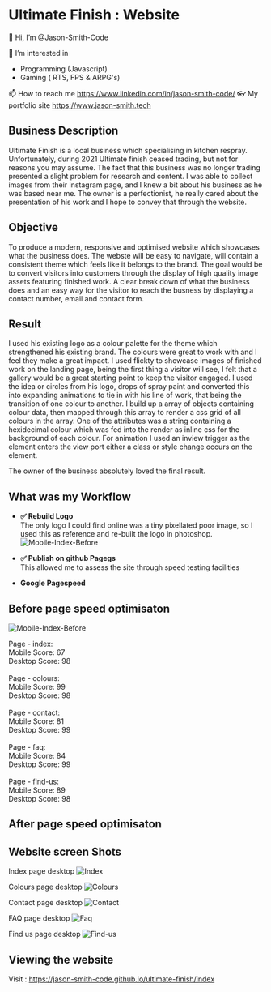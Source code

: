 # Ultimate Finish : Website

👋 Hi, I’m @Jason-Smith-Code

👀 I’m interested in

- Programming (Javascript)
- Gaming ( RTS, FPS & ARPG's)

📫 How to reach me
https://www.linkedin.com/in/jason-smith-code/
👓 My portfolio site
https://www.jason-smith.tech

## Business Description

Ultimate Finish is a local business which specialising in kitchen respray. Unfortunately, during 2021 Ultimate finish ceased trading, but not for reasons you may assume.
The fact that this business was no longer trading presented a slight problem for research and content.
I was able to collect images from their instagram page, and I knew a bit about his business as he was based near me.
The owner is a perfectionist, he really cared about the presentation of his work and I hope to convey that through the website.

## Objective

To produce a modern, responsive and optimised website which showcases what the business does.
The webste will be easy to navigate, will contain a consistent theme which feels like it belongs to the brand.
The goal would be to convert visitors into customers through the display of high quality image assets featuring finished work.
A clear break down of what the business does and an easy way for the visitor to reach the busness by displaying a contact number, email and contact form.

## Result

I used his existing logo as a colour palette for the theme which strengthened his existing brand. The colours were great to work with and I feel they make a great impact.
I used flickty to showcase images of finished work on the landing page, being the first thing a visitor will see, I felt that a gallery would be a great starting point to keep the visitor engaged.
I used the idea or circles from his logo, drops of spray paint and converted this into expanding animations to tie in with his line of work, that being the transition of one colour to another.
I build up a array of objects containing colour data, then mapped through this array to render a css grid of all colours in the array. One of the attributes was a string containing a hexidecimal colour which
was fed into the render as inline css for the background of each colour.
For animation I used an inview trigger as the element enters the view port either a class or style change occurs on the element.

The owner of the business absolutely loved the final result.

## What was my Workflow

- **✅ Rebuild Logo** <br>
  The only logo I could find online was a tiny pixellated poor image, so I used this as reference and re-built the logo in photoshop.
  ![Mobile-Index-Before](./images/screens/logo-photoshop.jpg)

- **✅ Publish on github Pagegs** <br>
  This allowed me to assess the site through speed testing facilities

- **Google Pagespeed** <br>

## Before page speed optimisaton

![Mobile-Index-Before](./images/screens/google-insight-index-mobile-before.jpg)

Page - index: <br>
Mobile Score: 67 <br>
Desktop Score: 98<br><br>
Page - colours: <br>
Mobile Score: 99 <br>
Desktop Score: 98<br><br>
Page - contact: <br>
Mobile Score: 81 <br>
Desktop Score: 99<br><br>
Page - faq: <br>
Mobile Score: 84 <br>
Desktop Score: 99<br><br>
Page - find-us: <br>
Mobile Score: 89 <br>
Desktop Score: 98

## After page speed optimisaton

## Website screen Shots

Index page desktop
![Index](./images/screens/index.jpg)

Colours page desktop
![Colours](./images/screens/colours.jpg)

Contact page desktop
![Contact](./images/screens/contact.jpg)

FAQ page desktop
![Faq](./images/screens/faq.jpg)

Find us page desktop
![Find-us](./images/screens/find-us.jpg)

## Viewing the website

Visit : https://jason-smith-code.github.io/ultimate-finish/index
